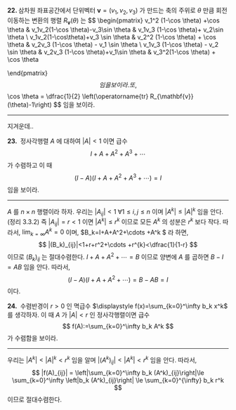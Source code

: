 <b>22. </b> 삼차원 좌표공간에서 단위벡터 $\mathbf{v}=(v_1,\,v_2,\,v_3)$ 가 만드는 축의 주위로 $\theta$ 만큼 회전이동하는 변환의 행렬 $R_{\mathbf{v}}(\theta)$ 는
$$
\begin{pmatrix}
v_1^2 (1-\cos \theta) +\cos \theta & v_1v_2(1-\cos \theta)-v_3\sin \theta  & v_1v_3 (1-\cos \theta)+ v_2\sin \theta \\
v_1v_2(1-\cos\theta)+v_3 \sin \theta & v_2^2 (1-\cos \theta) + \cos \theta & v_2v_3 (1-\cos \theta) - v_1 \sin \theta \\
v_1v_3 (1-\cos \theta) - v_2 \sin \theta & v_2v_3 (1-\cos \theta)+v_1\sin \theta & v_3^2(1-\cos \theta) + \cos \theta


\end{pmatrix}
$$
임을 보이라. 또,
$$
\cos \theta = \dfrac{1}{2} \left(\operatorname{tr} R_{\mathbf{v}}(\theta)-1\right)
$$
임을 보이라.

---



지겨운데..



<b>23. </b> 정사각행렬 $A$ 에 대하여 $|A|<1$ 이면 급수
$$
I+A+A^2+A^3+\cdots
$$
가 수렴하고 이 때
$$
(I-A)(I+A+A^2+A^3+\cdots )=I
$$
임을 보이라.

---

$A$ 를 $n \times n$ 행렬이라 하자. 우리는 $|A_{ij}|<1 \;\forall 1\le i,\,j \le n$ 이며 $|A^k|\le |A|^k$ 임을 안다. (정리 3.3.2) 즉 $|A_{ij}|=r<1$ 이면 $|A^k|\le r^k$ 이므로 모든 $A^k$ 의 성분은 $r^k$ 보다 작다. 따라서, $\displaystyle \lim_{k=\infty}A^k=0$ 이며, $B_k=I+A+A^2+\cdots +A^k $ 라 하면, 
$$
|(B_k)_{ij}|<1+r+r^2+\cdots +r^{k}<\dfrac{1}{1-r}
$$
이므로 $(B_k)_{ij}$ 는 절대수렴한다. $I+A+A^2+\cdots = B$ 이므로 양변에 $A$ 를 곱하면 $B-I=AB$ 임을 안다. 따라서,
$$
(I-A)(I+A+A^2+\cdots)=B-AB=I
$$
이다.



<b>24. </b> 수렴반경이 $r>0$ 인 멱급수 $\displaystyle f(x)=\sum_{k=0}^\infty b_k x^k$ 를 생각하자. 이 때 $A$ 가 $|A|<r$ 인 정사각행렬이면 급수
$$
f(A):=\sum_{k=0}^\infty b_k A^k
$$
가 수렴함을 보이라.

---

우리는 $|A^k|<|A|^k<r^k$ 임을 알며 $|(A^k)_{ij}|<|A^k|<r^k$ 임을 안다. 따라서,
$$
|f(A)_{ij}| = \left|\sum_{k=0}^\infty b_k (A^k)_{ij}\right|\le \sum_{k=0}^\infty \left|b_k (A^k)_{ij}\right| \le \sum_{k=0}^{\infty} b_k r^k
$$
이므로 절대수렴한다. 



